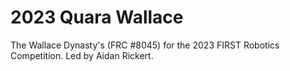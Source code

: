 # 2023 Quara Wallace
The Wallace Dynasty's (FRC #8045) for the 2023 FIRST Robotics Competition. Led by Aidan Rickert. 
